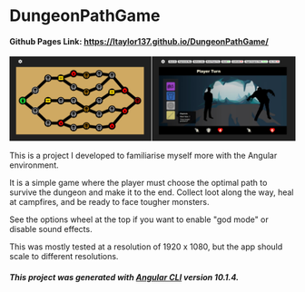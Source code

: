# DungeonPathGame

#### Github Pages Link: https://ltaylor137.github.io/DungeonPathGame/

![Thumbnail](/Thumbnail.jpg)

This is a project I developed to familiarise myself more with the Angular environment.

It is a simple game where the player must choose the optimal path to survive the dungeon and make it to the end.
Collect loot along the way, heal at campfires, and be ready to face tougher monsters.

See the options wheel at the top if you want to enable "god mode" or disable sound effects.


This was mostly tested at a resolution of 1920 x 1080, but the app should scale to different resolutions.

##### This project was generated with [Angular CLI](https://github.com/angular/angular-cli) version 10.1.4.
